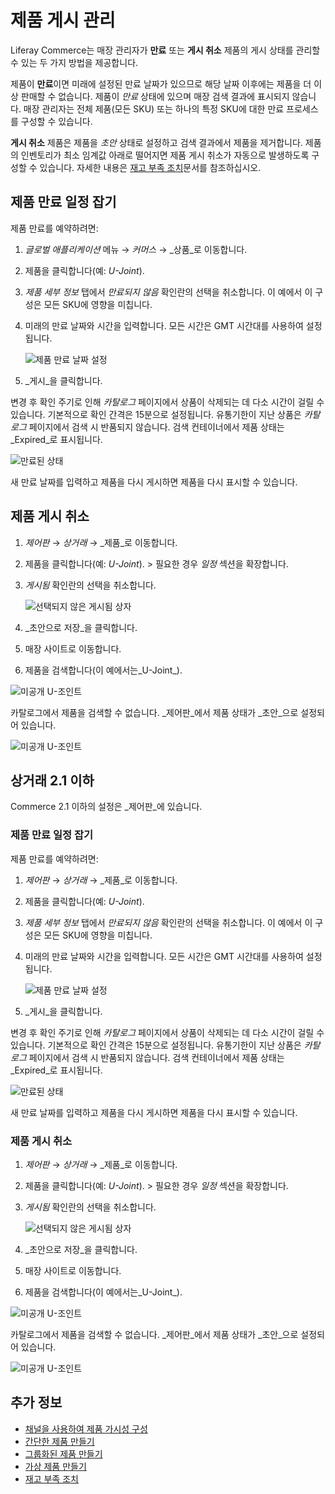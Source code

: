 # 제품 게시 관리

Liferay Commerce는 매장 관리자가 **만료** 또는 **게시 취소** 제품의 게시 상태를 관리할 수 있는 두 가지 방법을 제공합니다.

제품이 **만료**이면 미래에 설정된 만료 날짜가 있으므로 해당 날짜 이후에는 제품을 더 이상 판매할 수 없습니다. 제품이 _만료_ 상태에 있으며 매장 검색 결과에 표시되지 않습니다. 매장 관리자는 전체 제품(모든 SKU) 또는 하나의 특정 SKU에 대한 만료 프로세스를 구성할 수 있습니다.

**게시 취소** 제품은 제품을 _초안_ 상태로 설정하고 검색 결과에서 제품을 제거합니다. 제품의 인벤토리가 최소 임계값 아래로 떨어지면 제품 게시 취소가 자동으로 발생하도록 구성할 수 있습니다. 자세한 내용은 [재고 부족 조치](./low-stock-action.md)문서를 참조하십시오.

## 제품 만료 일정 잡기

제품 만료를 예약하려면:

1. _글로벌 애플리케이션_ 메뉴 → _커머스_ → _상품_로 이동합니다.
1. 제품을 클릭합니다(예: _U-Joint_).
1. _제품 세부 정보_ 탭에서 _만료되지 않음_ 확인란의 선택을 취소합니다. 이 예에서 이 구성은 모든 SKU에 영향을 미칩니다.
1. 미래의 만료 날짜와 시간을 입력합니다. 모든 시간은 GMT 시간대를 사용하여 설정됩니다.

    ![제품 만료 날짜 설정](./managing-product-publication/images/03.png)

1. _게시_을 클릭합니다.

변경 후 확인 주기로 인해 _카탈로그_ 페이지에서 상품이 삭제되는 데 다소 시간이 걸릴 수 있습니다. 기본적으로 확인 간격은 15분으로 설정됩니다. 유통기한이 지난 상품은 _카탈로그_ 페이지에서 검색 시 반품되지 않습니다. 검색 컨테이너에서 제품 상태는 _Expired_로 표시됩니다.

![만료된 상태](./managing-product-publication/images/04.png)

새 만료 날짜를 입력하고 제품을 다시 게시하면 제품을 다시 표시할 수 있습니다.

## 제품 게시 취소

1. _제어판_ → _상거래_ → _제품_로 이동합니다.
1. 제품을 클릭합니다(예: _U-Joint_). > 필요한 경우 _일정_ 섹션을 확장합니다.
1. _게시됨_ 확인란의 선택을 취소합니다.

    ![선택되지 않은 게시됨 상자](./managing-product-publication/images/01.png)

1. _초안으로 저장_을 클릭합니다.
1. 매장 사이트로 이동합니다.
1. 제품을 검색합니다(이 예에서는_U-Joint_).

![미공개 U-조인트](./managing-product-publication/images/02.png)

카탈로그에서 제품을 검색할 수 없습니다. _제어판_에서 제품 상태가 _초안_으로 설정되어 있습니다.

![미공개 U-조인트](./managing-product-publication/images/05.png)

## 상거래 2.1 이하

Commerce 2.1 이하의 설정은 _제어판_에 있습니다.

### 제품 만료 일정 잡기

제품 만료를 예약하려면:

1. _제어판_ → _상거래_ → _제품_로 이동합니다.
1. 제품을 클릭합니다(예: _U-Joint_).
1. _제품 세부 정보_ 탭에서 _만료되지 않음_ 확인란의 선택을 취소합니다. 이 예에서 이 구성은 모든 SKU에 영향을 미칩니다.
1. 미래의 만료 날짜와 시간을 입력합니다. 모든 시간은 GMT 시간대를 사용하여 설정됩니다.

    ![제품 만료 날짜 설정](./managing-product-publication/images/03.png)

1. _게시_을 클릭합니다.

변경 후 확인 주기로 인해 _카탈로그_ 페이지에서 상품이 삭제되는 데 다소 시간이 걸릴 수 있습니다. 기본적으로 확인 간격은 15분으로 설정됩니다. 유통기한이 지난 상품은 _카탈로그_ 페이지에서 검색 시 반품되지 않습니다. 검색 컨테이너에서 제품 상태는 _Expired_로 표시됩니다.

![만료된 상태](./managing-product-publication/images/04.png)

새 만료 날짜를 입력하고 제품을 다시 게시하면 제품을 다시 표시할 수 있습니다.

### 제품 게시 취소

1. _제어판_ → _상거래_ → _제품_로 이동합니다.
1. 제품을 클릭합니다(예: _U-Joint_). > 필요한 경우 _일정_ 섹션을 확장합니다.
1. _게시됨_ 확인란의 선택을 취소합니다.

    ![선택되지 않은 게시됨 상자](./managing-product-publication/images/01.png)

1. _초안으로 저장_을 클릭합니다.
1. 매장 사이트로 이동합니다.
1. 제품을 검색합니다(이 예에서는_U-Joint_).

![미공개 U-조인트](./managing-product-publication/images/02.png)

카탈로그에서 제품을 검색할 수 없습니다. _제어판_에서 제품 상태가 _초안_으로 설정되어 있습니다.

![미공개 U-조인트](./managing-product-publication/images/05.png)

## 추가 정보

* [채널을 사용하여 제품 가시성 구성](../store-management/channels/configuring-product-visibility-using-channels.md)
* [간단한 제품 만들기](../product-management/creating-and-managing-products/product-types/creating-a-simple-product.md)
* [그룹화된 제품 만들기](../product-management/creating-and-managing-products/product-types/creating-a-grouped-product.md)
* [가상 제품 만들기](../product-management/creating-and-managing-products/product-types/creating-a-virtual-product.md)
* [재고 부족 조치](./low-stock-action.md)
